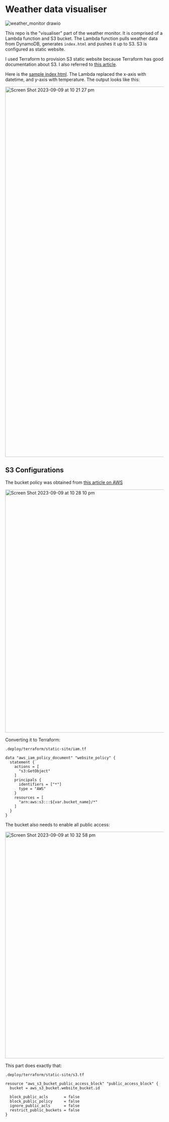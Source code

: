 # Weather data visualiser

![weather_monitor drawio](https://github.com/konami99/aws-microservice-data-fetcher/assets/166879/43487afb-b5ec-4b2c-84b8-a1ec66d29812)

This repo is the "visualiser" part of the weather monitor. It is comprised of a Lambda function and S3 bucket. The Lambda function pulls weather data from DynamoDB, generates `index.html` and pushes it up to S3. S3 is configured as static website.

I used Terraform to provision S3 static website because Terraform has good documentation about S3. I also referred to [this article](https://www.alexhyett.com/terraform-s3-static-website-hosting/).

Here is the [sample index html](https://codepen.io/konami99/pen/rNoamNr). The Lambda replaced the x-axis with datetime, and y-axis with temperature. The output looks like this:

<img width="1173" alt="Screen Shot 2023-09-09 at 10 21 27 pm" src="https://github.com/konami99/aws-microservice-data-visualiser/assets/166879/ea19b15e-884f-4dc8-9f5b-f9c34f782255">

## S3 Configurations
The bucket policy was obtained from [this article on AWS](https://docs.aws.amazon.com/AmazonS3/latest/userguide/WebsiteAccessPermissionsReqd.html)

<img width="770" alt="Screen Shot 2023-09-09 at 10 28 10 pm" src="https://github.com/konami99/aws-microservice-data-visualiser/assets/166879/f8bf5a94-efe8-4a80-b61e-6a6f772dc5f8">

Converting it to Terraform:

`.deploy/terraform/static-site/iam.tf`

```
data "aws_iam_policy_document" "website_policy" {
  statement {
    actions = [
      "s3:GetObject"
    ]
    principals {
      identifiers = ["*"]
      type = "AWS"
    }
    resources = [
      "arn:aws:s3:::${var.bucket_name}/*"
    ]
  }
}
```

The bucket also needs to enable all public access:

<img width="718" alt="Screen Shot 2023-09-09 at 10 32 58 pm" src="https://github.com/konami99/aws-microservice-data-visualiser/assets/166879/0b64bad3-33a5-41a8-a687-137597458f11">

This part does exactly that:

`.deploy/terraform/static-site/s3.tf`

```
resource "aws_s3_bucket_public_access_block" "public_access_block" {
  bucket = aws_s3_bucket.website_bucket.id

  block_public_acls       = false
  block_public_policy     = false
  ignore_public_acls      = false
  restrict_public_buckets = false
}
```
